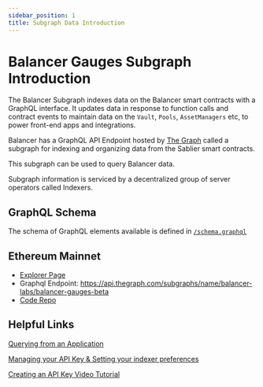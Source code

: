 ```yaml
---
sidebar_position: 1
title: Subgraph Data Introduction
---
```


# Balancer Gauges Subgraph Introduction

The Balancer Subgraph indexes data on the Balancer smart contracts with a GraphQL interface. It updates data in response to function calls and contract events to maintain data on the `Vault`, `Pools`, `AssetManagers` etc, to power front-end apps and integrations.

Balancer has a GraphQL API Endpoint hosted by [The Graph](https://thegraph.com/docs/about/introduction#what-the-graph-is) called a subgraph for indexing and organizing data from the Sablier smart contracts.

This subgraph can be used to query Balancer data.

Subgraph information is serviced by a decentralized group of server operators called Indexers.

## GraphQL Schema

The schema of GraphQL elements available is defined in [`/schema.graphql` ](https://github.com/balancer-labs/balancer-subgraph-v2/blob/master/schema.graphql)

## Ethereum Mainnet


- [Explorer Page](https://thegraph.com/hosted-service/subgraph/balancer-labs/balancer-gauges-beta)
- Graphql Endpoint: https://api.thegraph.com/subgraphs/name/balancer-labs/balancer-gauges-beta
- [Code Repo](https://github.com/balancer-labs/gauges-subgraph)

## Helpful Links

[Querying from an Application](https://thegraph.com/docs/en/developer/querying-from-your-app/)

[Managing your API Key & Setting your indexer preferences](https://thegraph.com/docs/en/studio/managing-api-keys/)

[Creating an API Key Video Tutorial](https://www.youtube.com/watch?v=UrfIpm-Vlgs)
